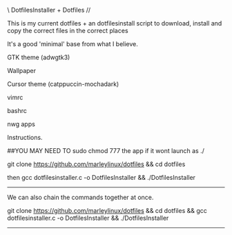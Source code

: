 \\ DotfilesInstaller + Dotfiles //

This is my current dotfiles + an dotfilesinstall script to download, install and copy the correct files in the correct places

It's a good 'minimal' base from what I believe. 

GTK theme (adwgtk3)

Wallpaper 

Cursor theme (catppuccin-mochadark)

vimrc 

bashrc

nwg apps


Instructions. 

##YOU MAY NEED TO sudo chmod 777 the app if it wont launch as ./ 

git clone https://github.com/marleylinux/dotfiles && cd dotfiles

then gcc dotfilesinstaller.c -o DotfilesInstaller && ./DotfilesInstaller

-----------------------------------------------------------------------------------

We can also chain the commands together at once.

git clone https://github.com/marleylinux/dotfiles && cd dotfiles && gcc dotfilesinstaller.c -o DotfilesInstaller && ./DotfilesInstaller

-----------------------------------------------------------------------------------------------------------------------------------------------

